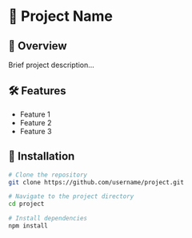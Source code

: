# 🚀 Project Name

## 📌 Overview
Brief project description...

## 🛠 Features
- Feature 1
- Feature 2
- Feature 3

## 📂 Installation
```bash
# Clone the repository
git clone https://github.com/username/project.git

# Navigate to the project directory
cd project

# Install dependencies
npm install
